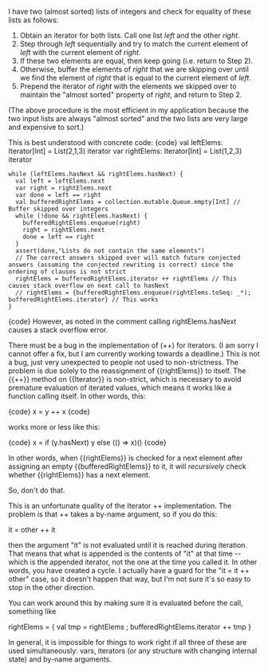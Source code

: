 I have two (almost sorted) lists of integers and check for equality of these lists as follows:
  1) Obtain an iterator for both lists. Call one list _left_ and the other _right_.
  2) Step through _left_ sequentially and try to match the current element of _left_ with the current element of _right_.
  3) If these two elements are equal, then keep going (i.e. return to Step 2).
  4) Otherwise, buffer the elements of _right_ that we are skipping over until we find the element of _right_ that is equal to the current element of _left_.
  5) Prepend the iterator of _right_ with the elements we skipped over to maintain the "almost sorted" property of _right_, and return to Step 2.

(The above procedure is the most efficient in my application because the two input lists are always "almost sorted" and the two lists are very large and expensive to sort.)

This is best understood with concrete code:
{code}
    val leftElems: Iterator[Int] = List(2,1,3) iterator
    var rightElems: Iterator[Int] = List(1,2,3) iterator

    while (leftElems.hasNext && rightElems.hasNext) {
      val left = leftElems.next
      var right = rightElems.next
      var done = left == right
      val bufferedRightElems = collection.mutable.Queue.empty[Int] // Buffer skipped over integers
      while (!done && rightElems.hasNext) {
        bufferedRightElems.enqueue(right)
        right = rightElems.next
        done = left == right
      }
      assert(done,"Lists do not contain the same elements")
      // The correct answers skipped over will match future conjected answers (assuming the conjected rewriting is correct) since the ordering of clauses is not strict
      rightElems = bufferedRightElems.iterator ++ rightElems // This causes stack overflow on next call to hasNext
      // rightElems = {bufferedRightElems.enqueue(rightElems.toSeq: _*); bufferedRightElems.iterator} // This works
    }
{code}
However, as noted in the comment calling rightElems.hasNext causes a stack overflow error.

There must be a bug in the implementation of (++) for iterators. (I am sorry I cannot offer a fix, but I am currently working towards a deadline.)
This is not a bug, just very unexpected to people not used to non-strictness. The problem is due solely to the reassignment of {{rightElems}} to itself. The {{++}} method on {{Iterator}} is non-strict, which is necessary to avoid premature evaluation of iterated values, which means it works like a function calling itself. In other words, this:

{code}
x = y ++ x
{code}

works more or less like this:

{code}
x = if (y.hasNext) y else (() => x)()
{code}

In other words, when {{rightElems}} is checked for a next element after assigning an empty {{bufferedRightElems}} to it, it will _recursively_ check whether {{rightElems}} has a next element.

So, don't do that.

This is an unfortunate quality of the Iterator ++ implementation.  The problem is that ++ takes a by-name argument, so if you do this:

  it = other ++ it

then the argument "it" is not evaluated until it is reached during iteration.  That means that what is appended is the contents of "it" at that time -- which is the appended iterator, not the one at the time you called it.  In other words, you have created a cycle.  I actually have a guard for the "it = it ++ other" case, so it doesn't happen that way, but I'm not sure it's so easy to stop in the other direction.

You can work around this by making sure it is evaluated before the call, something like

  rightElems = { val tmp = rightElems ; bufferedRightElems.iterator ++ tmp }

In general, it is impossible for things to work right if all three of these are used simultaneously: vars, iterators (or any structure with changing internal state) and by-name arguments.
